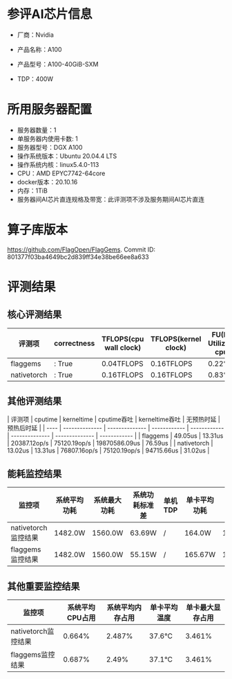 # 参评AI芯片信息

* 厂商：Nvidia

* 产品名称：A100
* 产品型号：A100-40GiB-SXM
* TDP：400W

# 所用服务器配置

* 服务器数量：1
* 单服务器内使用卡数: 1
* 服务器型号：DGX A100
* 操作系统版本：Ubuntu 20.04.4 LTS
* 操作系统内核：linux5.4.0-113
* CPU：AMD EPYC7742-64core
* docker版本：20.10.16
* 内存：1TiB
* 服务器间AI芯片直连规格及带宽：此评测项不涉及服务期间AI芯片直连

# 算子库版本

https://github.com/FlagOpen/FlagGems. Commit ID: 801377f03ba4649bc2d839ff34e38be66ee8a633

# 评测结果

## 核心评测结果

| 评测项  | correctness | TFLOPS(cpu wall clock) | TFLOPS(kernel clock) | FU(FLOPS Utilization)-cputime | FU-kerneltime |
| ---- | -------------- | -------------- | ------------ | ------ | ----- |
| flaggems | : True    | 0.04TFLOPS       | 0.16TFLOPS        | 0.22% | 0.81% |
| nativetorch | : True    | 0.16TFLOPS      | 0.16TFLOPS      | 0.83%      | 0.81%    |

## 其他评测结果

| 评测项  | cputime | kerneltime | cputime吞吐 | kerneltime吞吐 | 无预热时延 | 预热后时延 |
| ---- | -------------- | -------------- | ------------ | ------------ | -------------- | -------------- | ------------ |
| flaggems | 49.05us       | 13.31us        | 20387.12op/s | 75120.19op/s | 19870586.09us | 76.59us |
| nativetorch | 13.02us       | 13.31us        | 76807.16op/s | 75120.19op/s | 94715.66us | 31.02us |

## 能耗监控结果

| 监控项  | 系统平均功耗  | 系统最大功耗  | 系统功耗标准差 | 单机TDP | 单卡平均功耗 | 单卡最大功耗 | 单卡功耗标准差 | 单卡TDP |
| ---- | ------- | ------- | ------- | ----- | ------------ | ------------ | ------------- | ----- |
| nativetorch监控结果 | 1482.0W | 1560.0W | 63.69W   | /     | 164.0W       | 178.0W      | 14.68W        | 400W  |
| flaggems监控结果 | 1482.0W | 1560.0W | 55.15W   | /     | 165.67W       | 178.0W      | 16.16W        | 400W  |

## 其他重要监控结果

| 监控项  | 系统平均CPU占用 | 系统平均内存占用 | 单卡平均温度 | 单卡最大显存占用 |
| ---- | --------- | -------- | ------------ | -------------- |
| nativetorch监控结果 | 0.664%    | 2.487%   | 37.6°C       | 3.461%        |
| flaggems监控结果 | 0.687%    | 2.49%   | 37.1°C       | 3.461%        |